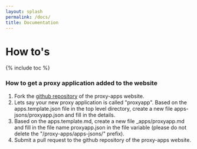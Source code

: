 ```yaml
---
layout: splash
permalink: /docs/
title: Documentation
---
```



# How to's

{% include toc %}

### How to get a proxy application added to the website

1. Fork the [github repository](http://github.com/exascaleproject/proxy-apps)
of the proxy-apps website.
2. Lets say your new proxy application is called "proxyapp". Based on the
apps.template.json file in the top level directory, create a new file
apps-jsons/proxyapp.json and fill in the details.
3. Based on the apps.template.md, create a new file _apps/proxyapp.md and fill
in the file name proxyapp.json in the file variable (please do not delete the
"/proxy-apps/apps-jsons/" prefix).
4. Submit a pull request to the github repository of the proxy-apps website.

